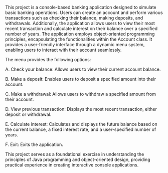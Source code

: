 This project is a console-based banking application designed to simulate basic banking operations. Users can create an account and perform various transactions such as checking their balance, making deposits, and withdrawals. Additionally, the application allows users to view their most recent transaction and calculate interest on their balance over a specified number of years. The application employs object-oriented programming principles, encapsulating the functionalities within the Account class. It provides a user-friendly interface through a dynamic menu system, enabling users to interact with their account seamlessly.


The menu provides the following options:

A. Check your balance: Allows users to view their current account balance.

B. Make a deposit: Enables users to deposit a specified amount into their account.

C. Make a withdrawal: Allows users to withdraw a specified amount from their account.

D. View previous transaction: Displays the most recent transaction, either deposit or withdrawal.

E. Calculate interest: Calculates and displays the future balance based on the current balance, a fixed interest rate, and a user-specified number of years.

F. Exit: Exits the application.


This project serves as a foundational exercise in understanding the principles of Java programming and object-oriented design, providing practical experience in creating interactive console applications.
